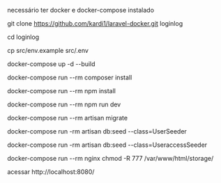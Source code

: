 necessário ter docker e docker-compose instalado

git clone https://github.com/kardi1/laravel-docker.git loginlog

cd loginlog

cp src/env.example src/.env

docker-compose up -d --build

docker-compose run --rm composer install

docker-compose run --rm npm install

docker-compose run --rm npm run dev

docker-compose run --rm artisan migrate

docker-compose run -rm artisan db:seed --class=UserSeeder

docker-compose run -rm artisan db:seed --class=UseraccessSeeder

docker-compose run --rm nginx chmod -R 777 /var/www/html/storage/

acessar http://localhost:8080/
